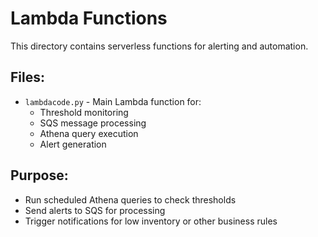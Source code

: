 # Lambda Functions

This directory contains serverless functions for alerting and automation.

## Files:
- `lambdacode.py` - Main Lambda function for:
  - Threshold monitoring
  - SQS message processing
  - Athena query execution
  - Alert generation

## Purpose:
- Run scheduled Athena queries to check thresholds
- Send alerts to SQS for processing
- Trigger notifications for low inventory or other business rules
